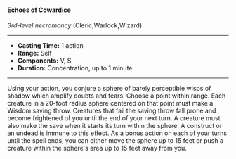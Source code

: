 #### Echoes of Cowardice
*3rd-level necromancy* (Cleric,Warlock,Wizard)
___
- **Casting Time:** 1 action
- **Range:** Self
- **Components:** V, S
- **Duration:** Concentration, up to 1 minute
---
Using your action, you conjure a sphere of barely
perceptible wisps of shadow which amplify doubts
and fears. Choose a point within range. Each
creature in a 20-foot radius sphere centered on that
point must make a Wisdom saving throw. Creatures
that fail the saving throw fall prone and become
frightened of you until the end of your next turn. A
creature must also make the save when it starts its
turn within the sphere. A construct or an undead is
immune to this effect.
As a bonus action on each of your turns until the
spell ends, you can either move the sphere up to 15
feet or push a creature within the sphere's area up
to 15 feet away from you.
